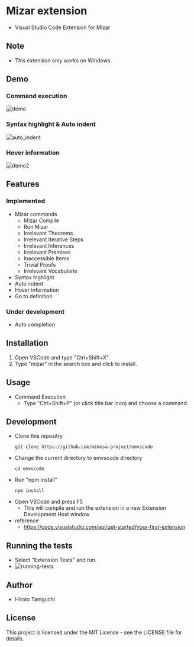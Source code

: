 # Mizar extension
* Visual Studio Code Extension for Mizar

## Note
* This extension only works on Windows.

## Demo
### Command execution
![demo](https://user-images.githubusercontent.com/32231297/92366947-c68bdb00-f130-11ea-8dd0-52ef3641e9cb.gif)

### Syntax highlight & Auto indent
![auto_indent](https://user-images.githubusercontent.com/32231297/93070316-af616600-f6b9-11ea-85b5-3deb887da308.gif)

### Hover information
![demo2](https://user-images.githubusercontent.com/32231297/92366998-d6a3ba80-f130-11ea-9f76-8117f82a03ea.gif)
## Features
### Implemented
* Mizar commands
    * Mizar Compile
    * Run Mizar
    * Irrelevant Theorems
    * Irrelevant Iterative Steps
    * Irrelevant Inferences
    * Irrelevant Premises
    * Inaccessible Items
    * Trivial Proofs
    * Irrelevant Vocabularie
* Syntax highlight
* Auto indent
* Hover information
* Go to definition

### Under development
* Auto completion

## Installation
1. Open VSCode and type "Ctrl+Shift+X".  
2. Type "mizar" in the search box and click to install.

## Usage
* Command Execution
    * Type "Ctrl+Shift+P" (or click title bar icon) and choose a command.

## Development
* Clone this repositry
    ```
    git clone https://github.com/mimosa-project/emvscode
    ```
* Change the current directory to emvscode directory
    ```
    cd emvscode
    ```
* Run "npm install"
    ```
    npm install
    ```
* Open VSCode and press F5
    * This will compile and run the extension in a new Extension Development Host window
* reference
    * https://code.visualstudio.com/api/get-started/your-first-extension

## Running the tests
* Select "Extension Tests" and run.
* ![running-tests](https://user-images.githubusercontent.com/32231297/95474056-a82f2e80-09bf-11eb-9b03-250de546b38a.png)

## Author
* Hiroto Taniguchi

## License
This project is licensed under the MIT License - see the LICENSE file for details.  

